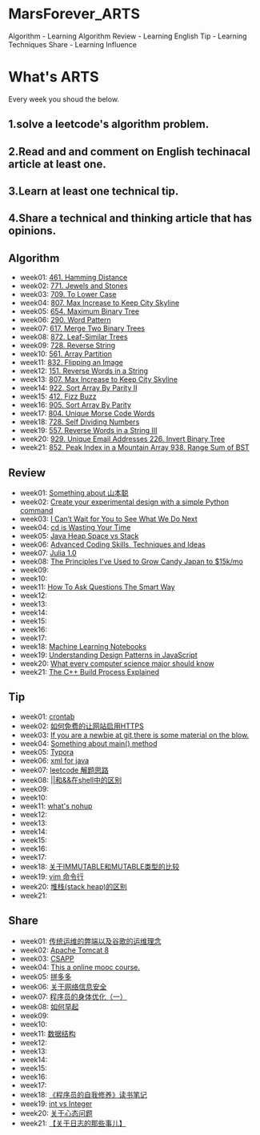 # MarsForever_ARTS

Algorithm  - Learning Algorithm
Review  - Learning English
Tip - Learning Techniques
Share - Learning Influence

# What's ARTS 

Every week you shoud the below.

## 1.solve a leetcode's algorithm problem.

## 2.Read and and comment on English techinacal article at least one.

## 3.Learn at least one technical tip.

## 4.Share a technical and thinking article that has opinions.

## Algorithm

+ week01: [461. Hamming Distance](https://github.com/MarsForever/MarsForever_ARTS/blob/master/2018-07-01-WEEK01.md#1algorithm)
+ week02: [771. Jewels and Stones](https://github.com/MarsForever/MarsForever_ARTS/blob/master/2018-07-08-WEEK02.md#1algorithm)
+ week03: [709. To Lower Case](https://github.com/MarsForever/MarsForever_ARTS/blob/master/2018-07-15-WEEK03.md#1algorithm)
+ week04: [807. Max Increase to Keep City Skyline](https://github.com/MarsForever/MarsForever_ARTS/blob/master/2018-07-22-WEEK04.md#1algorithm)
+ week05: [654. Maximum Binary Tree](https://github.com/MarsForever/MarsForever_ARTS/blob/master/2018-07-28-WEEK05.md#1algorithm)
+ week06: [290. Word Pattern](https://github.com/MarsForever/MarsForever_ARTS/blob/master/2018-08-04-WEEK06.md#1algorithm)
+ week07: [617. Merge Two Binary Trees](https://github.com/MarsForever/MarsForever_ARTS/blob/master/2018-08-10-WEEK07.md#1algorithm)
+ week08: [872. Leaf-Similar Trees](https://github.com/MarsForever/MarsForever_ARTS/blob/master/2018-08-17-WEEK08.md#1algorithm)
+ week09: [728. Reverse String](https://github.com/MarsForever/MarsForever_ARTS/blob/master/2018-08-24-WEEK09.md#1algorithm)
+ week10: [561. Array Partition](https://github.com/MarsForever/MarsForever_ARTS/blob/master/2018-08-31-WEEK10.md#1algorithm)
+ week11: [832. Flipping an Image](https://github.com/MarsForever/MarsForever_ARTS/blob/master/2018-09-07-WEEK11.md#1algorithm)
+ week12: [151. Reverse Words in a String](https://github.com/MarsForever/MarsForever_ARTS/blob/master/2018-09-14-WEEK12.md#1algorithm)
+ week13: [807. Max Increase to Keep City Skyline](https://github.com/MarsForever/MarsForever_ARTS/blob/master/2018-09-21-WEEK13.md)
+ week14: [922. Sort Array By Parity II](https://github.com/MarsForever/MarsForever_ARTS/blob/master/2018-09-28-WEEK14.md#1algorithm)
+ week15: [412. Fizz Buzz](https://github.com/MarsForever/MarsForever_ARTS/blob/master/2018-10-05-WEEK15.md#1algorithm)
+ week16: [905. Sort Array By Parity](https://github.com/MarsForever/MarsForever_ARTS/blob/master/2018-10-12-WEEK16.md#1algorithm)
+ week17: [804. Unique Morse Code Words](https://github.com/MarsForever/MarsForever_ARTS/blob/master/2018-10-19-WEEK17.md#1algorithm)
+ week18: [728. Self Dividing Numbers](https://github.com/MarsForever/MarsForever_ARTS/blob/master/2018-10-26-WEEK18.md#1algorithm)
+ week19: [557. Reverse Words in a String III](https://github.com/MarsForever/MarsForever_ARTS/blob/master/2018-11-02-WEEK19.md#1algorithm)
+ week20: [929. Unique Email Addresses 226. Invert Binary Tree](https://github.com/MarsForever/MarsForever_ARTS/blob/master/2018-11-09-WEEK20.md#1algorithm)
+ week21: [852. Peak Index in a Mountain Array 938. Range Sum of BST](https://github.com/MarsForever/MarsForever_ARTS/blob/master/2018-11-16-WEEK21.md#1algorithm)

## Review

+ week01: [Something about 山本聪](https://github.com/MarsForever/MarsForever_ARTS/blob/master/2018-07-01-WEEK01.md#2review)
+ week02: [Create your experimental design with a simple Python command](https://github.com/MarsForever/MarsForever_ARTS/blob/master/2018-07-08-WEEK02.md#2review)
+ week03: [I Can’t Wait for You to See What We Do Next](https://github.com/MarsForever/MarsForever_ARTS/blob/master/2018-07-15-WEEK03.md#2review)
+ week04: [cd is Wasting Your Time](https://github.com/MarsForever/MarsForever_ARTS/blob/master/2018-07-22-WEEK04.md#2review)
+ week05: [Java Heap Space vs Stack](https://github.com/MarsForever/MarsForever_ARTS/blob/master/2018-07-28-WEEK05.md#2review)
+ week06: [Advanced Coding Skills, Techniques and Ideas](https://github.com/MarsForever/MarsForever_ARTS/blob/master/2018-08-04-WEEK06.md#2review)
+ week07: [Julia 1.0](https://github.com/MarsForever/MarsForever_ARTS/blob/master/2018-08-10-WEEK07.md#2review)
+ week08: [The Principles I've Used to Grow Candy Japan to $15k/mo](https://github.com/MarsForever/MarsForever_ARTS/blob/master/2018-08-17-WEEK08.md#2review)
+ week09: []()
+ week10: []()
+ week11: [How To Ask Questions The Smart Way](https://github.com/MarsForever/MarsForever_ARTS/blob/master/2018-09-07-WEEK11.md#2review)
+ week12: []()
+ week13: []()
+ week14: []()
+ week15: []()
+ week16: []()
+ week17: []()
+ week18: [Machine Learning Notebooks](https://github.com/MarsForever/MarsForever_ARTS/blob/master/2018-10-26-WEEK18.md#2review)
+ week19: [Understanding Design Patterns in JavaScript](https://github.com/MarsForever/MarsForever_ARTS/blob/master/2018-11-02-WEEK19.md#2review)
+ week20: [What every computer science major should know](https://github.com/MarsForever/MarsForever_ARTS/blob/master/2018-11-09-WEEK20.md#review)
+ week21: [The C++ Build Process Explained](https://github.com/MarsForever/MarsForever_ARTS/blob/master/2018-11-16-WEEK21.md#3review)

## Tip

+ week01: [crontab](https://github.com/MarsForever/MarsForever_ARTS/blob/master/2018-07-01-WEEK01.md#3tip)
+ week02: [如何免费的让网站启用HTTPS](https://github.com/MarsForever/MarsForever_ARTS/blob/master/2018-07-08-WEEK02.md#3tip)
+ week03: [If you are a newbie at git,there is some material on the blow.](https://github.com/MarsForever/MarsForever_ARTS/blob/master/2018-07-15-WEEK03.md#3tip)
+ week04: [Something about main() method](https://github.com/MarsForever/MarsForever_ARTS/blob/master/2018-07-22-WEEK04.md#3tip)
+ week05: [Typora](https://github.com/MarsForever/MarsForever_ARTS/blob/master/2018-07-28-WEEK05.md#3tip)
+ week06: [xml for java](https://github.com/MarsForever/MarsForever_ARTS/blob/master/2018-08-04-WEEK06.md#3tip)
+ week07: [leetcode 解题思路](https://github.com/MarsForever/MarsForever_ARTS/blob/master/2018-08-10-WEEK07.md#3tip)
+ week08: [||和&&在shell中的区别](https://github.com/MarsForever/MarsForever_ARTS/blob/master/2018-08-17-WEEK08.md#3tip)
+ week09: []()
+ week10: []()
+ week11: [what's nohup](https://github.com/MarsForever/MarsForever_ARTS/blob/master/2018-09-07-WEEK11.md#3tip)
+ week12: []()
+ week13: []()
+ week14: []()
+ week15: []()
+ week16: []()
+ week17: []()
+ week18: [关于IMMUTABLE和MUTABLE类型的比较](https://github.com/MarsForever/MarsForever_ARTS/blob/master/2018-10-26-WEEK18.md#3tip)
+ week19: [vim 命令行](https://github.com/MarsForever/MarsForever_ARTS/blob/master/2018-11-02-WEEK19.md#3tip)
+ week20: [堆栈(stack heap)的区别](https://github.com/MarsForever/MarsForever_ARTS/blob/master/2018-11-09-WEEK20.md#3tip)
+ week21: []()


## Share
+ week01: [传统运维的弊端以及谷歌的运维理念](https://github.com/MarsForever/MarsForever_ARTS/blob/master/2018-07-01-WEEK01.md#4share)
+ week02: [Apache Tomcat 8](https://github.com/MarsForever/MarsForever_ARTS/blob/master/2018-07-08-WEEK02.md#4share)
+ week03: [CSAPP](https://github.com/MarsForever/MarsForever_ARTS/blob/master/2018-07-15-WEEK03.md#4share)
+ week04: [This a online mooc course.](https://github.com/MarsForever/MarsForever_ARTS/blob/master/2018-07-22-WEEK04.md#4share)
+ week05: [拼多多](https://github.com/MarsForever/MarsForever_ARTS/blob/master/2018-07-28-WEEK05.md#4share)
+ week06: [关于网络信息安全](https://github.com/MarsForever/MarsForever_ARTS/blob/master/2018-08-04-WEEK06.md#4share)
+ week07: [程序员的身体优化（一）](https://github.com/MarsForever/MarsForever_ARTS/blob/master/2018-08-10-WEEK07.md#4share)
+ week08: [如何早起](https://github.com/MarsForever/MarsForever_ARTS/blob/master/2018-08-17-WEEK08.md#4share)
+ week09: []()
+ week10: []()
+ week11: [数据结构](https://github.com/MarsForever/MarsForever_ARTS/blob/master/2018-09-07-WEEK11.md#4share)
+ week12: []()
+ week13: []()
+ week14: []()
+ week15: []()
+ week16: []()
+ week17: []()
+ week18: [《程序员的自我修养》读书笔记](https://github.com/MarsForever/MarsForever_ARTS/blob/master/2018-10-26-WEEK18.md#4share)
+ week19: [int vs Integer](https://github.com/MarsForever/MarsForever_ARTS/blob/master/2018-11-02-WEEK19.md#4share)
+ week20: [关于心态问题](https://github.com/MarsForever/MarsForever_ARTS/blob/master/2018-11-09-WEEK20.md#4share)
+ week21: [【关于日志的那些事儿】](https://github.com/MarsForever/MarsForever_ARTS/blob/master/2018-11-16-WEEK21.md#4share)


